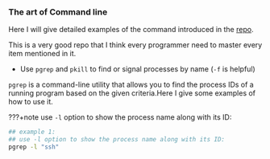 ### The art of Command line

Here I will give detailed examples of the command introduced in the [repo](https://github.com/jlevy/the-art-of-command-line/blob/master/README.md).

This is a very good repo that I think every programmer need to master every item mentioned in it.

* Use `pgrep` and `pkill` to find or signal processes by name (`-f` is helpful)
 
`pgrep` is a command-line utility that allows you to find the process IDs of a running program based on the given criteria.Here I give some examples of how to use it.


???+note 
    use `-l` option to show the process name along with its ID:
```bash
## example 1:
## use -l option to show the process name along with its ID:
pgrep -l "ssh"

```

